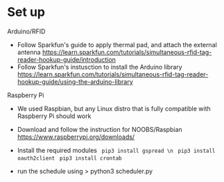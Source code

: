 # Set up

Arduino/RFID
- Follow Sparkfun's guide to apply thermal pad, and attach the external antenna
https://learn.sparkfun.com/tutorials/simultaneous-rfid-tag-reader-hookup-guide/introduction
- Follow Sparkfun's instusction to install the Arduino library
https://learn.sparkfun.com/tutorials/simultaneous-rfid-tag-reader-hookup-guide/using-the-arduino-library

Raspberry Pi
- We used Raspbian, but any Linux distro that is fully compatible with Raspberry Pi should work
- Download and follow the instruction for NOOBS/Raspbian
https://www.raspberrypi.org/downloads/
- Install the required modules
    ` pip3 install gspread \n` 
    ` pip3 install oauth2client`
    ` pip3 install crontab`

- run the schedule using > python3 scheduler.py

